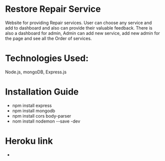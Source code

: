 # Restore Repair Service
Website for providing Repair services. User can choose any service and add to dashboard and also can provide their valuable feedback. There is also a dashboard for admin, Admin can add new service, add new admin for the page and see all the Order of services.
# Technologies Used:
Node.js, mongoDB, Express.js
# Installation Guide
- npm install express
- npm install mongodb
- npm install cors body-parser
- nom install nodemon --save -dev
# Heroku link
-